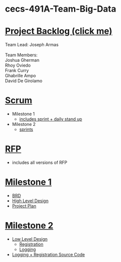 # cecs-491A-Team-Big-Data
# [Project Backlog (click me)](https://github.com/users/JosephArmas/projects/1)
Team Lead: Joseph Armas\
<br />
Team Members:\
Joshua Gherman <br /> 
Rhoy Oviedo <br />
Frank Curry <br />
Ghabrille Ampo <br />
David De Girolamo <br />
# [Scrum](https://github.com/JosephArmas/cecs-491A-Team-Big-Data/tree/main/scrum)
* Milestone 1
  * [includes sprint + daily stand up](https://github.com/JosephArmas/cecs-491A-Team-Big-Data/tree/main/scrum/milestone1/sprint1)
* Milestone 2
  * [sprints](https://github.com/JosephArmas/cecs-491A-Team-Big-Data/tree/main/scrum/milestone2)
# [RFP](https://github.com/JosephArmas/cecs-491A-Team-Big-Data/tree/main/RFP)
* includes all versions of RFP
# [Milestone 1](https://github.com/JosephArmas/cecs-491A-Team-Big-Data/tree/main/milestone%201)
* [BRD](https://github.com/JosephArmas/cecs-491A-Team-Big-Data/tree/main/milestone%201/BRD)
* [High Level Design](https://github.com/JosephArmas/cecs-491A-Team-Big-Data/tree/main/milestone%201/high-level%20design)
* [Project Plan](https://github.com/JosephArmas/cecs-491A-Team-Big-Data/tree/main/milestone%201/project%20plan/version%201)
# [Milestone 2](https://github.com/JosephArmas/cecs-491A-Team-Big-Data/tree/main/milestone%202)
* [Low Level Design](https://github.com/JosephArmas/cecs-491A-Team-Big-Data/tree/main/milestone%202)
  * [Registration](https://github.com/JosephArmas/cecs-491A-Team-Big-Data/tree/main/milestone%202/low%20level%20design/registration)
  * [Logging](https://github.com/JosephArmas/cecs-491A-Team-Big-Data/tree/main/milestone%202/low%20level%20design/logging)
* [Logging + Registration Source Code](https://github.com/JosephArmas/cecs-491A-Team-Big-Data/tree/main/Source%20Code/TeamBigData.Utification)


